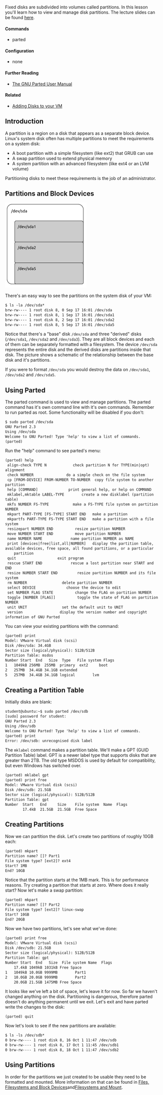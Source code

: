 Fixed disks are subdivided into volumes called partitions. In this lesson you'll learn how to view and manage disk partitions.
The lecture slides can be found [here](https://docs.google.com/a/lifealgorithmic.com/presentation/d/18hAGUgC34TvlF586uTv4cLpNGVhwHwQgPxWhUnpNiNA/edit?usp=sharing).

#### Commands

  * parted

#### Configuration

  * none

#### Further Reading

  * [The GNU Parted User Manual](http://www.gnu.org/software/parted/manual/parted.html)

#### Related

  * [Adding Disks to your VM](http://www.lifealgorithmic.com/home/cis-191/adding_disks_to_your_vm)

## Introduction 

A partition is a region on a disk that appears as a separate block device. Linux's system disk often has multiple partitions to meet the requirements on a system disk:
  - A boot partition with a simple filesystem (like ext2) that GRUB can use
  - A swap partition used to extend physical memory
  - A system partition with an advanced filesystem (like ext4 or an LVM volume)

Partitioning disks to meet these requirements is the job of an administrator.

## Partitions and Block Devices 

![image](../_static/images/disk_partitions_1.png)

There's an easy way to see the partitions on the system disk of your VM:

```
$ ls -la /dev/sda*
brw-rw---- 1 root disk 8, 0 Sep 17 16:01 /dev/sda
brw-rw---- 1 root disk 8, 1 Sep 17 16:01 /dev/sda1
brw-rw---- 1 root disk 8, 2 Sep 17 16:01 /dev/sda2
brw-rw---- 1 root disk 8, 5 Sep 17 16:01 /dev/sda5
```

Notice that there's a "base" disk `/dev/sda` and three "derived" disks (`/dev/sda1`, `/dev/sda2` and `/dev/sda3`). They are all block devices and each of them can be separately formatted with a filesystem. The device `/dev/sda` represents the entire disk and the derived disks are partitions inside that disk. The picture shows a schematic of the relationship between the base disk and it's partitions.

If you were to format `/dev/sda` you would destroy the data on `/dev/sda1`, `/dev/sda2` and `/dev/sda5`.

## Using Parted 

The parted command is used to view and manage partitions. The parted command has it's own command line with it's own commands. Remember to run parted as root. Some functionality will be disabled if you don't:

```
$ sudo parted /dev/sda
GNU Parted 2.3
Using /dev/sda
Welcome to GNU Parted! Type 'help' to view a list of commands.
(parted)                               
```

Run the "help" command to see parted's menu:

```
(parted) help
 align-check TYPE N            check partition N for TYPE(min|opt) alignment
 check NUMBER               do a simple check on the file system
 cp [FROM-DEVICE] FROM-NUMBER TO-NUMBER  copy file system to another partition
 help [COMMAND]              print general help, or help on COMMAND
 mklabel,mktable LABEL-TYPE        create a new disklabel (partition table)
 mkfs NUMBER FS-TYPE           make a FS-TYPE file system on partition NUMBER
 mkpart PART-TYPE [FS-TYPE] START END   make a partition
 mkpartfs PART-TYPE FS-TYPE START END   make a partition with a file system
 resizepart NUMBER END          resize partition NUMBER
 move NUMBER START END          move partition NUMBER
 name NUMBER NAME             name partition NUMBER as NAME
 print [devices|free|list,all|NUMBER]   display the partition table, available devices, free space, all found partitions, or a particular
    partition
 quit                   exit program
 rescue START END             rescue a lost partition near START and END
 resize NUMBER START END         resize partition NUMBER and its file system
 rm NUMBER                delete partition NUMBER
 select DEVICE              choose the device to edit
 set NUMBER FLAG STATE          change the FLAG on partition NUMBER
 toggle [NUMBER [FLAG]]          toggle the state of FLAG on partition NUMBER
 unit UNIT                set the default unit to UNIT
 version                 display the version number and copyright information of GNU Parted
```

You can view your existing partitions with the command:

```
(parted) print
Model: VMware Virtual disk (scsi)
Disk /dev/sda: 34.4GB
Sector size (logical/physical): 512B/512B
Partition Table: msdos
Number Start  End   Size  Type   File system Flags
1   1049kB 256MB  255MB  primary  ext2     boot
2   257MB  34.4GB 34.1GB extended
5   257MB  34.4GB 34.1GB logical        lvm
```

## Creating a Partition Table 

Initially disks are blank:

```
student@ubuntu:~$ sudo parted /dev/sdb
[sudo] password for student:
GNU Parted 2.3
Using /dev/sdb
Welcome to GNU Parted! Type 'help' to view a list of commands.
(parted) print
Error: /dev/sdb: unrecognised disk label                 
```

The `mklabel` command makes a partition table. We'll make a GPT (GUID Partition Table) label. GPT is a newer label type that supports disks that are greater than 2TB. The old type MSDOS is used by default for compatibility, but even Windows has switched over.

```
(parted) mklabel gpt
(parted) print free                                                       
Model: VMware Virtual disk (scsi)
Disk /dev/sdb: 21.5GB
Sector size (logical/physical): 512B/512B
Partition Table: gpt
Number  Start   End     Size    File system  Name  Flags
        17.4kB  21.5GB  21.5GB  Free Space
```

## Creating Partitions 

Now we can partition the disk. Let's create two partitions of roughly 10GB each:

```
(parted) mkpart                             
Partition name? []? Part1
File system type? [ext2]? ext4                     
Start? 1MB
End? 10GB
```

Notice that the partition starts at the 1MB mark. This is for performance reasons. Try creating a partition that starts at zero. Where does it really start? Now let's make a swap partition:

```
(parted) mkpart                             
Partition name? []? Part2
File system type? [ext2]? linux-swap                  
Start? 10GB                               
End? 20GB
```

Now we have two partitions, let's see what we've done:

```
(parted) print free
Model: VMware Virtual disk (scsi)
Disk /dev/sdb: 21.5GB
Sector size (logical/physical): 512B/512B
Partition Table: gpt
Number Start  End   Size  File system Name  Flags
    17.4kB 1049kB 1031kB Free Space
1   1049kB 10.0GB 9999MB        Part1
2   10.0GB 20.0GB 9999MB        Part2
    20.0GB 21.5GB 1475MB Free Space
```

It looks like we've left a bit of space, let's leave it for now. So far we haven't changed anything on the disk. Partitioning is dangerous, therefore parted doesn't do anything permanent until we exit. Let's exit and have parted write the changes to the disk:

```
(parted) quit
```

Now let's look to see if the new partitions are available:

```
$ ls -ls /dev/sdb*
0 brw-rw---- 1 root disk 8, 16 Oct 1 11:47 /dev/sdb
0 brw-rw---- 1 root disk 8, 17 Oct 1 11:45 /dev/sdb1
0 brw-rw---- 1 root disk 8, 18 Oct 1 11:47 /dev/sdb2
```

## Using Partitions 

In order for the partitions we just created to be usable they need to be formatted and mounted. More information on that can be found in [Files, Filesystems and Block Devices](http://www.lifealgorithmic.com/home/cis-191/files_filesystems_and_block_devices)and[Filesystems and Mount](http://www.lifealgorithmic.com/home/cis-191/filesystems_and_mount).
